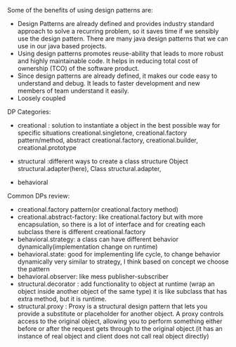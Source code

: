 Some of the benefits of using design patterns are:

- Design Patterns are already defined and provides industry standard approach to solve a recurring problem, so it saves time if we sensibly use the design pattern. There are many java design patterns that we can use in our java based projects.
- Using design patterns promotes reuse-ability that leads to more robust and highly maintainable code. It helps in reducing total cost of ownership (TCO) of the software product.
- Since design patterns are already defined, it makes our code easy to understand and debug. It leads to faster development and new members of team understand it easily.
- Loosely coupled

DP Categories:

- creational : solution to instantiate a object in the best possible way for specific situations
    creational.singletone, creational.factory pattern/method, abstract creational.factory, creational.builder, creational.prototype
    
- structural :different ways to create a class structure
    Object structural.adapter(here), Class structural.adapter,
- behavioral

Common DPs review:
- creational.factory pattern(or creational.factory method)
- creational.abstract-factory: like creational.factory but with more encapsulation, so there is a lot of interface 
and for creating each subclass there is different creational.factory 
- behavioral.strategy: a class can have different behavior dynamically(implementation change on runtime)
- behavioral.state: good for implementing life cycle, to change behavior dynamically
very similar to strategy, I think based on concept we choose the pattern
- behavioral.observer: like mess publisher-subscriber
- structural.decorator : add functionality to object at runtime (wrap an object inside another object of the same type)
it is like subclass that has extra method, but it is runtime.
 - structural.proxy : Proxy is a structural design pattern that lets you provide a substitute or placeholder for another object.
  A proxy controls access to the original object, allowing you to perform something either before or after the request 
  gets through to the original object.(it has an instance of real object and client does not call real object directly)